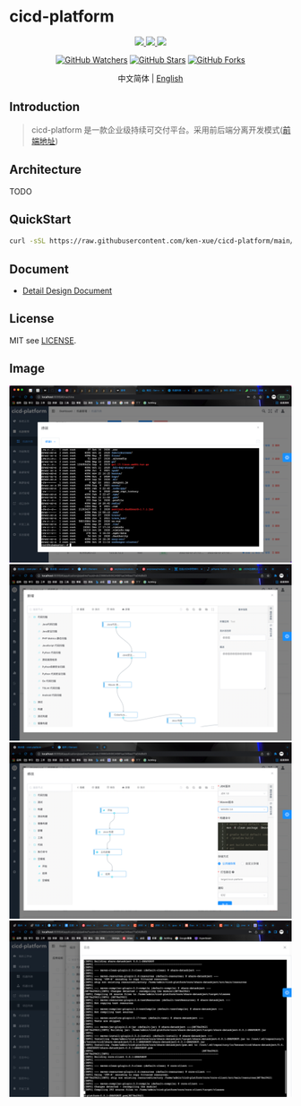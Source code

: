 # cicd-platform

<p align="center">
  <a href="https://github.com/ken-xue/cicd-platform/blob/master/LICENSE">
    <img src="https://img.shields.io/static/v1?label=license&message=MIT&color=green">
  </a>
  <a href="https://github.com/ken-xue/cicd-platform/blob/master/LICENSE">
    <img src="https://img.shields.io/static/v1?label=JDK&message=1.8&color=red">
  </a>
  <a href="https://kubernetes.io">
    <img src="https://img.shields.io/static/v1?label=kubernetes&message=1.2x&color=blue">
  </a>
</p>

<p align="center">
<a title="GitHub Watchers" target="_blank" href="https://github.com/ken-xue/cicd-platform/watchers"><img alt="GitHub Watchers" src="https://img.shields.io/github/watchers/ken-xue/cicd-platform.svg?label=Watchers&style=social"></a>  
  <a title="GitHub Stars" target="_blank" href="https://github.com/ken-xue/cicd-platform/stargazers"><img alt="GitHub Stars" src="https://img.shields.io/github/stars/ken-xue/cicd-platform.svg?label=Stars&style=social"></a>  
  <a title="GitHub Forks" target="_blank" href="https://github.com/ken-xue/cicd-platform/network/members"><img alt="GitHub Forks" src="https://img.shields.io/github/forks/ken-xue/cicd-platform.svg?label=Forks&style=social"></a>
</p>

<p align="center"> 中文简体  |  <a title="Englist" href="README_en.md"> English</a></p>



## Introduction

> cicd-platform 是一款企业级持续可交付平台。采用前后端分离开发模式([前端地址](https://github.com/ken-xue/cicd-platform-vue))

## Architecture

TODO

## QuickStart

```bash
curl -sSL https://raw.githubusercontent.com/ken-xue/cicd-platform/main/install/install.sh | sh
```

## Document

- [Detail Design Document](https://www.yuque.com/docs/share/2a5531ff-f74d-48a5-922a-226c52abd755)

## License

MIT see [LICENSE](./LICENSE).

## Image

![img.png](doc/image/img.png)
![img.png](doc/image/img_1.png)
![img.png](doc/image/img_2.png)
![img.png](doc/image/img_3.png)